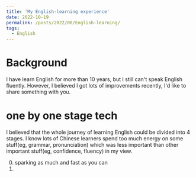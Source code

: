 ```yaml
---
title: 'My English-learning experience'
date: 2022-10-19
permalink: /posts/2022/00/English-learning/
tags:
  - English
---
```


# Background
I have learn English for more than 10 years, but I still can't speak English fluently. However, I believed I got lots of improvements recently, I'd like to share something with you. 

# one by one stage tech
I believed that the whole journey of learning English could be divided into 4 stages. I know lots of Chinese learners spend too much energy on some stuff(eg, grammar, pronunciation) which was less important than other important stuff(eg, confidence, fluency) in my view. 

0. sparking as much and fast as you can
1. 



